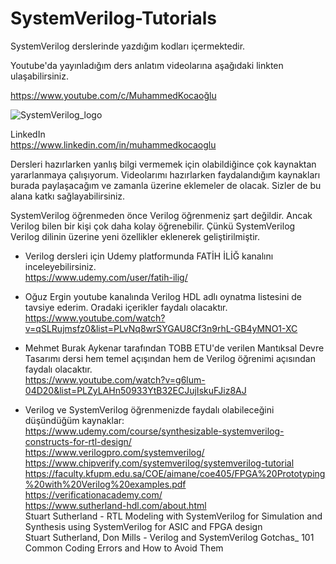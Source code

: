 # SystemVerilog-Tutorials
SystemVerilog derslerinde yazdığım kodları içermektedir. <br/>

Youtube'da yayınladığım ders anlatım videolarına aşağıdaki linkten ulaşabilirsiniz. <br/>

https://www.youtube.com/c/MuhammedKocaoğlu  <br/>

![SystemVerilog_logo](https://user-images.githubusercontent.com/68936726/152042581-f54a9baf-2ee5-4c5e-81ff-b515d0a17152.png) <br/>

LinkedIn <br/>
https://www.linkedin.com/in/muhammedkocaoglu <br/>

 Dersleri hazırlarken yanlış bilgi vermemek için olabildiğince çok kaynaktan yararlanmaya çalışıyorum. Videolarımı hazırlarken faydalandığım kaynakları burada paylaşacağım ve zamanla üzerine eklemeler de olacak. Sizler de bu alana katkı sağlayabilirsiniz. <br/> 
 
SystemVerilog öğrenmeden önce Verilog öğrenmeniz şart değildir. Ancak Verilog bilen bir kişi çok daha kolay öğrenebilir. Çünkü SystemVerilog Verilog dilinin üzerine yeni özellikler eklenerek geliştirilmiştir. 

- Verilog dersleri için Udemy platformunda FATİH İLİĞ kanalını inceleyebilirsiniz.   <br/>
https://www.udemy.com/user/fatih-ilig/  <br/>


- Oğuz Ergin youtube kanalında Verilog HDL adlı oynatma listesini de tavsiye ederim. Oradaki içerikler faydalı olacaktır. <br/>
https://www.youtube.com/watch?v=qSLRujmsfz0&list=PLvNq8wrSYGAU8Cf3n9rhL-GB4yMNO1-XC  <br/>

- Mehmet Burak Aykenar tarafından TOBB ETU'de verilen Mantıksal Devre Tasarımı dersi hem temel açışından hem de Verilog öğrenimi açısından faydalı olacaktır.  <br/>
https://www.youtube.com/watch?v=g6lum-04D20&list=PLZyLAHn50933YtB32ECJujIskuFJiz8AJ  <br/>

- Verilog ve SystemVerilog öğrenmenizde faydalı olabileceğini düşündüğüm kaynaklar:  <br/>
https://www.udemy.com/course/synthesizable-systemverilog-constructs-for-rtl-design/ <br/> 
https://www.verilogpro.com/systemverilog/  <br/> 
https://www.chipverify.com/systemverilog/systemverilog-tutorial <br/> 
https://faculty.kfupm.edu.sa/COE/aimane/coe405/FPGA%20Prototyping%20with%20Verilog%20examples.pdf <br/> 
https://verificationacademy.com/ <br/>
https://www.sutherland-hdl.com/about.html  <br/>
Stuart Sutherland - RTL Modeling with SystemVerilog for Simulation and Synthesis using SystemVerilog for ASIC and FPGA design <br/>
Stuart Sutherland, Don Mills - Verilog and SystemVerilog Gotchas_ 101 Common Coding Errors and How to Avoid Them <br/>
